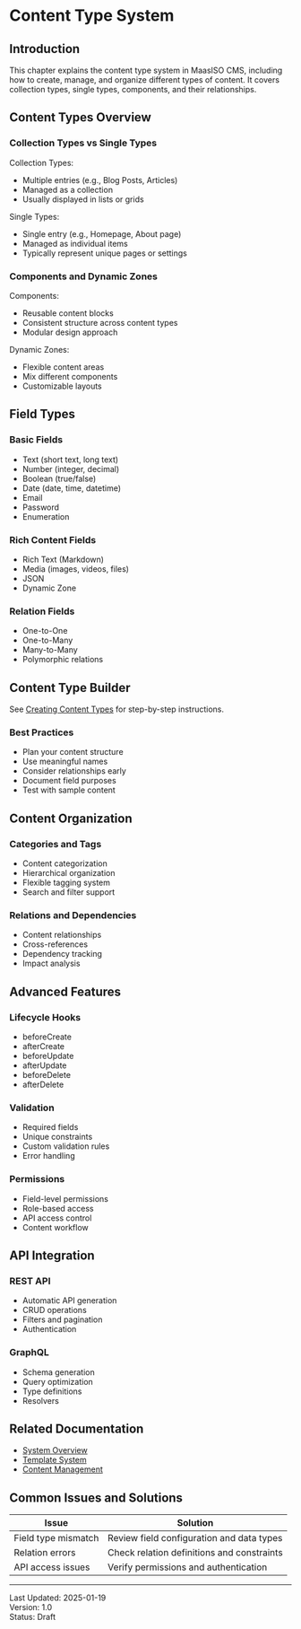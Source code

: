 # Content Type System

## Introduction

This chapter explains the content type system in MaasISO CMS, including how to create, manage, and organize different types of content. It covers collection types, single types, components, and their relationships.

## Content Types Overview

### Collection Types vs Single Types

Collection Types:
- Multiple entries (e.g., Blog Posts, Articles)
- Managed as a collection
- Usually displayed in lists or grids

Single Types:
- Single entry (e.g., Homepage, About page)
- Managed as individual items
- Typically represent unique pages or settings

### Components and Dynamic Zones

Components:
- Reusable content blocks
- Consistent structure across content types
- Modular design approach

Dynamic Zones:
- Flexible content areas
- Mix different components
- Customizable layouts

## Field Types

### Basic Fields
- Text (short text, long text)
- Number (integer, decimal)
- Boolean (true/false)
- Date (date, time, datetime)
- Email
- Password
- Enumeration

### Rich Content Fields
- Rich Text (Markdown)
- Media (images, videos, files)
- JSON
- Dynamic Zone

### Relation Fields
- One-to-One
- One-to-Many
- Many-to-Many
- Polymorphic relations

## Content Type Builder

See [Creating Content Types](./procedures/creating_content_types.md) for step-by-step instructions.

### Best Practices
- Plan your content structure
- Use meaningful names
- Consider relationships early
- Document field purposes
- Test with sample content

## Content Organization

### Categories and Tags
- Content categorization
- Hierarchical organization
- Flexible tagging system
- Search and filter support

### Relations and Dependencies
- Content relationships
- Cross-references
- Dependency tracking
- Impact analysis

## Advanced Features

### Lifecycle Hooks
- beforeCreate
- afterCreate
- beforeUpdate
- afterUpdate
- beforeDelete
- afterDelete

### Validation
- Required fields
- Unique constraints
- Custom validation rules
- Error handling

### Permissions
- Field-level permissions
- Role-based access
- API access control
- Content workflow

## API Integration

### REST API
- Automatic API generation
- CRUD operations
- Filters and pagination
- Authentication

### GraphQL
- Schema generation
- Query optimization
- Type definitions
- Resolvers

## Related Documentation
- [System Overview](../01_system_overview/index.md)
- [Template System](../03_template_system/index.md)
- [Content Management](../04_content_management/index.md)

## Common Issues and Solutions

| Issue | Solution |
|-------|----------|
| Field type mismatch | Review field configuration and data types |
| Relation errors | Check relation definitions and constraints |
| API access issues | Verify permissions and authentication |

---

Last Updated: 2025-01-19  
Version: 1.0  
Status: Draft

